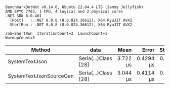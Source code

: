 ```

BenchmarkDotNet v0.14.0, Ubuntu 22.04.4 LTS (Jammy Jellyfish)
AMD EPYC 7763, 1 CPU, 4 logical and 2 physical cores
.NET SDK 8.0.401
  [Host]   : .NET 8.0.8 (8.0.824.36612), X64 RyuJIT AVX2
  ShortRun : .NET 8.0.8 (8.0.824.36612), X64 RyuJIT AVX2

Job=ShortRun  IterationCount=3  LaunchCount=1  
WarmupCount=3  

```
| Method                  | data                 | Mean     | Error     | StdDev    | Min      | Max      | Gen0   | Allocated |
|------------------------ |--------------------- |---------:|----------:|----------:|---------:|---------:|-------:|----------:|
| SystemTextJson          | Seria(...)Class [28] | 3.722 μs | 0.4294 μs | 0.0235 μs | 3.702 μs | 3.748 μs | 0.0229 |   2.07 KB |
| SystemTextJsonSourceGen | Seria(...)Class [28] | 3.044 μs | 0.4114 μs | 0.0226 μs | 3.029 μs | 3.070 μs | 0.0267 |    2.2 KB |
